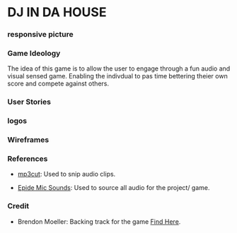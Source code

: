 # DJ IN DA HOUSE 

### responsive picture 

### Game Ideology 

The idea of this game is to allow the user to engage through a fun audio and visual sensed game. Enabling the indivdual to pas time bettering theier own score and compete against others. 

### User Stories 



### logos 


### Wireframes

### References 

- [mp3cut](https://mp3cut.net/): Used to snip audio clips. 

- [Epide Mic Sounds](https://www.epidemicsound.com/music/genres/): Used to source all audio for the project/ game.

### Credit 

- Brendon Moeller: Backing track for the game [Find Here](https://www.epidemicsound.com/track/xfBuBNCESe/).